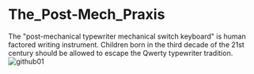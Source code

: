 # The_Post-Mech_Praxis
The "post-mechanical typewriter mechanical switch keyboard" is human factored writing instrument. Children born in the third decade of the 21st century should be allowed to escape the Qwerty typewriter tradition.
![github01](https://github.com/Dholydai/The_Post-Mech_Praxis/assets/116427384/746895db-75d4-4a51-a65d-56ad180a3d80)
